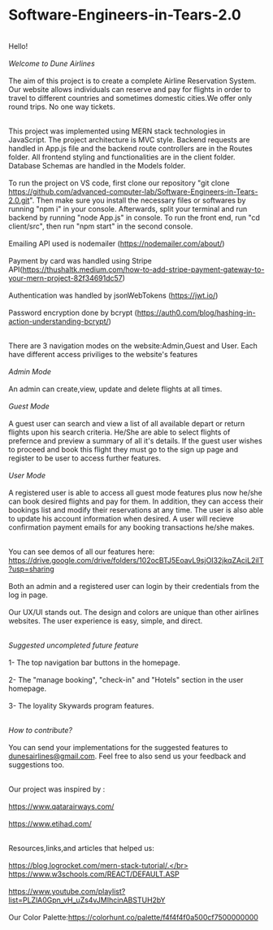 # Software-Engineers-in-Tears-2.0

<br>Hello!<br />
<br>*Welcome to Dune Airlines*<br />
<br>The aim of this project is to create a complete Airline Reservation System. Our website allows individuals can reserve and pay
for flights in order to travel to different countries and sometimes domestic cities.We offer only round trips. No one way tickets.<br />

<br> This project was implemented using MERN stack technologies in JavaScript. The project architecture is MVC style. Backend requests are handled in App.js file and the backend route controllers are in the Routes folder. All frontend styling and functionalities are in the client folder. Database Schemas are handled in the Models folder. <br />
<br>To run the project on VS code, first clone our repository "git clone https://github.com/advanced-computer-lab/Software-Engineers-in-Tears-2.0.git". Then make sure you install the necessary files or softwares by running "npm i" in your console. Afterwards, split your terminal and run backend by running "node App.js" in console. To run the front end, run "cd client/src", then run "npm start" in the second console.<br />
<br> Emailing API used is nodemailer (https://nodemailer.com/about/)<br/>
<br> Payment by card was handled using Stripe API(https://thushaltk.medium.com/how-to-add-stripe-payment-gateway-to-your-mern-project-82f34691dc57)<br/>
<br> Authentication was handled by jsonWebTokens (https://jwt.io/)<br/>
<br> Password encryption done by bcrypt (https://auth0.com/blog/hashing-in-action-understanding-bcrypt/)<br/>

<br> There are 3 navigation modes on the website:Admin,Guest and User. Each have different access priviliges to the website's features <br />
<br> *Admin Mode* <br />
<br> An admin can create,view, update and delete flights at all times.<br />
<br> *Guest Mode* <br />
<br> A guest user can search and view a list of all available depart or return flights upon his search criteria. He/She are able to select flights of prefernce and preview a summary of all it's details. If the guest user wishes to proceed and book this flight they must go to the sign up page and register to be user to access further features.<br />
<br>*User Mode*<br />
<br> A registered user is able to access all guest mode features plus now he/she can book desired flights and pay for them. In addition, they can access their bookings list and modify their reservations at any time. The user is also able to update his account information when desired. A user will recieve confirmation payment emails for any booking transactions he/she makes.<br />

<br> You can see demos of all our features here: https://drive.google.com/drive/folders/102ocBTJ5EoavL9sjOI32jkqZAciL2iIT?usp=sharing <br/>
<br> Both an admin and a registered user can login by their credentials from the log in page. <br/>
<br> Our UX/UI stands out. The design and colors are unique than other airlines websites. The user experience is easy, simple, and direct.</br>


<br>*Suggested uncompleted future feature*<br>
<br> 1- The top navigation bar buttons in the homepage.<br/>
<br> 2- The "manage booking", "check-in" and "Hotels" section in the user homepage.<br/>
<br> 3- The loyality Skywards program features. <br/>


<br> *How to contribute?*<br/>
<br> You can send your implementations for the suggested features to dunesairlines@gmail.com. Feel free to also send us your feedback and suggestions too.<br/>

<br>Our project was inspired by :</br>
<br>https://www.qatarairways.com/</br>
<br>https://www.etihad.com/</br>

<br>Resources,links,and articles that helped us:</br>
<br>https://blog.logrocket.com/mern-stack-tutorial/.</br>
<br>https://www.w3schools.com/REACT/DEFAULT.ASP</br>
<br>https://www.youtube.com/playlist?list=PLZlA0Gpn_vH_uZs4vJMIhcinABSTUH2bY</br>
<br> Our Color Palette:https://colorhunt.co/palette/f4f4f4f0a500cf7500000000 <br/>

